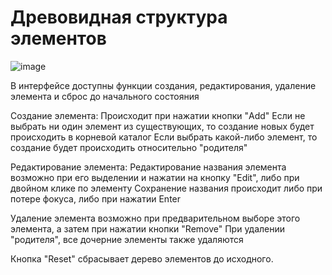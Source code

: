 # Древовидная структура элементов

![image](https://user-images.githubusercontent.com/102058870/226372321-5a0918d7-22e4-4ab7-b6f2-e57df2c124e3.png)

В интерфейсе доступны функции создания, редактирования, удаление элемента и сброс до начального состояния

Создание элемента:
  Происходит при нажатии кнопки "Add"
  Если не выбрать ни один элемент из существующих, то создание новых будет происходить в корневой каталог
  Если выбрать какой-либо элемент, то создание будет происходить относительно "родителя"

Редактирование элемента:
  Редактирование названия элемента возможно при его выделении и нажатии на кнопку "Edit", либо при двойном клике по элементу
  Сохранение названия происходит либо при потере фокуса, либо при нажатии Enter

Удаление элемента возможно при предварительном выборе этого элемента, а затем при нажатии кнопки "Remove"
  При удалении "родителя", все дочерние элементы также удаляются

Кнопка "Reset" сбрасывает дерево элементов до исходного.
